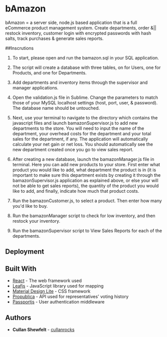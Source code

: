 # bAmazon

bAmazon = a server side, node.js based application that is a full eCommerce product management system. Create departments, order &|| restock inventory, customer login with encrypted passwords with hash salts, track purchases & generate sales reports.

##Inscrutions

1) To start, please open and run the bamazon.sql in your SQL application. 

2) The script will create a database with three tables, on for Users, one for Products, and one for Departments. 

3) Add departments and inventory items through the supervisor and manager applications. 

4) Open the validation.js file in Sublime. Change the parameters to match those of your MySQL localhost settings (host, port, user, & password). The database name should be untouched.

5) Next, use your terminal to navigate to the directory which contains the javascript files and launch bamazonSupervisor.js to add new departments to the store. You will need to input the name of the department, your overhead costs for the department and your total sales for the department, if any. The application will automatically calculate your net gain or net loss. You should automatically see the new department created once you go to view sales report.

6) After creating a new database, launch the bamazonManager.js file in terminal. Here you can add new products to your store. First enter what product you would like to add, what department the product is in (it is important to make sure this department exists by creating it through the bamazonSupervisor.js application as explained above, or else your will not be able to get sales reports), the quantity of the product you would like to add, and finally, indicate how much that product costs.

7) Run the bamazonCustomer.js, to select a product. Then enter how many you'd like to buy.

8) Run the bamazonManager script to check for low inventory, and then restock your inventory. 

9) Run the bamazonSupervisor script to View Sales Reports for each of the departments.


## Deployment


## Built With

* [React](https://facebook.github.io/react/) - The web framework used
* [Leafjs](http://leafletjs.com/) - JavaScript library used for mapping
* [Material Design Lite](https://getmdl.io/) - CSS framework
* [Propublica](https://www.propublica.org/datastore/apis) - API used for representatives' voting history
* [Passportjs](http://passportjs.org/docs) - User authentication middleware



## Authors

* **Cullan Shewfelt** - [cullanrocks](https://github.com/cullanrocks)
